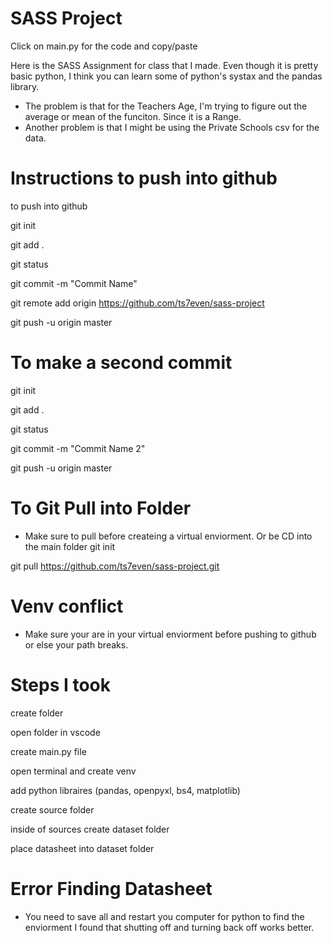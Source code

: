 # SASS Project
Click on main.py for the code and copy/paste  

Here is the SASS Assignment for class that I made. Even though it is pretty basic python, I think you can learn some of python's systax and the pandas library. 
- The problem is that for the Teachers Age, I'm trying to figure out the average or mean of the funciton. Since it is a Range. 
- Another problem is that I might be using the Private Schools csv for the data. 


# Instructions to push into github 
to push into github 

git init 

git add . 

git status 

git commit -m "Commit Name"

git remote add origin https://github.com/ts7even/sass-project

git push -u origin master 

# To make a second commit 
git init 

git add . 

git status 

git commit -m "Commit Name 2"

git push -u origin master

# To Git Pull into Folder 
- Make sure to pull before createing a virtual enviorment. Or be CD into the main folder 
git init 

git pull https://github.com/ts7even/sass-project.git


# Venv conflict
- Make sure your are in your virtual enviorment before pushing to github or else your path breaks.

# Steps I took 
create folder 

open folder in vscode 

create main.py file 

open terminal and create venv

add python libraires (pandas, openpyxl, bs4, matplotlib)

create source folder

inside of sources create dataset folder 

place datasheet into dataset folder

# Error Finding Datasheet
- You need to save all and restart you computer for python to find the enviorment
I found that shutting off and turning back off works better. 